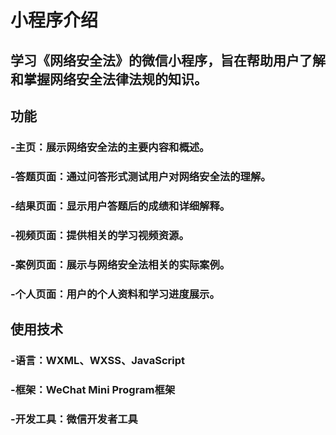 # 小程序介绍
  ## 学习《网络安全法》的微信小程序，旨在帮助用户了解和掌握网络安全法律法规的知识。

## 功能
### -主页：展示网络安全法的主要内容和概述。
### -答题页面：通过问答形式测试用户对网络安全法的理解。
### -结果页面：显示用户答题后的成绩和详细解释。
### -视频页面：提供相关的学习视频资源。
### -案例页面：展示与网络安全法相关的实际案例。
### -个人页面：用户的个人资料和学习进度展示。

## 使用技术
### -语言：WXML、WXSS、JavaScript
### -框架：WeChat Mini Program框架
### -开发工具：微信开发者工具
